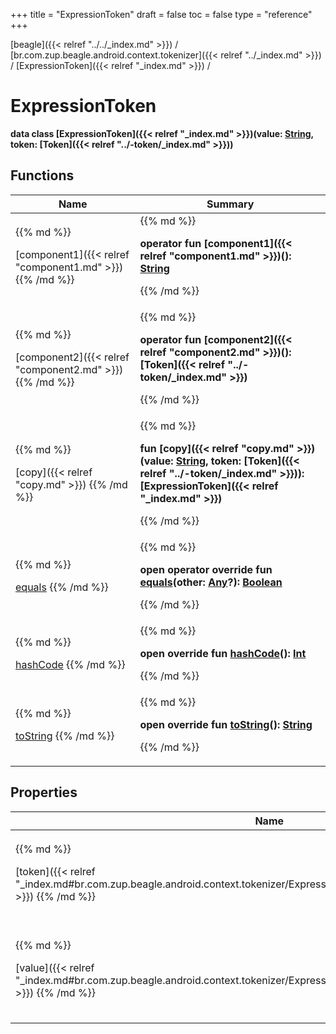+++
title = "ExpressionToken"
draft = false
toc = false
type = "reference"
+++

[beagle]({{< relref "../../_index.md" >}}) / [br.com.zup.beagle.android.context.tokenizer]({{< relref "../_index.md" >}}) / [ExpressionToken]({{< relref "_index.md" >}}) / 



# ExpressionToken  
  <b>data class [ExpressionToken]({{< relref "_index.md" >}})(**value**: [String](https://kotlinlang.org/api/latest/jvm/stdlib/kotlin/-string/index.html), **token**: [Token]({{< relref "../-token/_index.md" >}}))</b>   


## Functions  
<table>
  
<thead>
<tr>
<th>
Name  
</th>
<th>
Summary  
</th>
  
</tr>
</thead>
<tbody>
<tr>
<td>
{{% md %}}

[component1]({{< relref "component1.md" >}})
{{% /md %}}
</td>
<td>
{{% md %}}

  
<b>operator fun [component1]({{< relref "component1.md" >}})(): [String](https://kotlinlang.org/api/latest/jvm/stdlib/kotlin/-string/index.html)</b>  



{{% /md %}}
</td>
</tr>

<tr>
<td>
{{% md %}}

[component2]({{< relref "component2.md" >}})
{{% /md %}}
</td>
<td>
{{% md %}}

  
<b>operator fun [component2]({{< relref "component2.md" >}})(): [Token]({{< relref "../-token/_index.md" >}})</b>  



{{% /md %}}
</td>
</tr>

<tr>
<td>
{{% md %}}

[copy]({{< relref "copy.md" >}})
{{% /md %}}
</td>
<td>
{{% md %}}

  
<b>fun [copy]({{< relref "copy.md" >}})(value: [String](https://kotlinlang.org/api/latest/jvm/stdlib/kotlin/-string/index.html), token: [Token]({{< relref "../-token/_index.md" >}})): [ExpressionToken]({{< relref "_index.md" >}})</b>  



{{% /md %}}
</td>
</tr>

<tr>
<td>
{{% md %}}

[equals](https://kotlinlang.org/api/latest/jvm/stdlib/kotlin/-any/equals.html)
{{% /md %}}
</td>
<td>
{{% md %}}

  
<b>open operator override fun [equals](https://kotlinlang.org/api/latest/jvm/stdlib/kotlin/-any/equals.html)(other: [Any](https://kotlinlang.org/api/latest/jvm/stdlib/kotlin/-any/index.html)?): [Boolean](https://kotlinlang.org/api/latest/jvm/stdlib/kotlin/-boolean/index.html)</b>  



{{% /md %}}
</td>
</tr>

<tr>
<td>
{{% md %}}

[hashCode](https://kotlinlang.org/api/latest/jvm/stdlib/kotlin/-any/hash-code.html)
{{% /md %}}
</td>
<td>
{{% md %}}

  
<b>open override fun [hashCode](https://kotlinlang.org/api/latest/jvm/stdlib/kotlin/-any/hash-code.html)(): [Int](https://kotlinlang.org/api/latest/jvm/stdlib/kotlin/-int/index.html)</b>  



{{% /md %}}
</td>
</tr>

<tr>
<td>
{{% md %}}

[toString](https://kotlinlang.org/api/latest/jvm/stdlib/kotlin/-any/to-string.html)
{{% /md %}}
</td>
<td>
{{% md %}}

  
<b>open override fun [toString](https://kotlinlang.org/api/latest/jvm/stdlib/kotlin/-any/to-string.html)(): [String](https://kotlinlang.org/api/latest/jvm/stdlib/kotlin/-string/index.html)</b>  



{{% /md %}}
</td>
</tr>

</tbody>
</table>


## Properties  
<table>
  
<thead>
<tr>
<th>
Name  
</th>
<th>
Summary  
</th>
  
</tr>
</thead>
<tbody>
<tr>
<td>
{{% md %}}

[token]({{< relref "_index.md#br.com.zup.beagle.android.context.tokenizer/ExpressionToken/token/#/PointingToDeclaration/" >}})
{{% /md %}}
</td>
<td>
{{% md %}}

  <b>val [token]({{< relref "_index.md#br.com.zup.beagle.android.context.tokenizer/ExpressionToken/token/#/PointingToDeclaration/" >}}): [Token]({{< relref "../-token/_index.md" >}})</b>   

{{% /md %}}
</td>
</tr>

<tr>
<td>
{{% md %}}

[value]({{< relref "_index.md#br.com.zup.beagle.android.context.tokenizer/ExpressionToken/value/#/PointingToDeclaration/" >}})
{{% /md %}}
</td>
<td>
{{% md %}}

  <b>val [value]({{< relref "_index.md#br.com.zup.beagle.android.context.tokenizer/ExpressionToken/value/#/PointingToDeclaration/" >}}): [String](https://kotlinlang.org/api/latest/jvm/stdlib/kotlin/-string/index.html)</b>   

{{% /md %}}
</td>
</tr>

</tbody>
</table>

